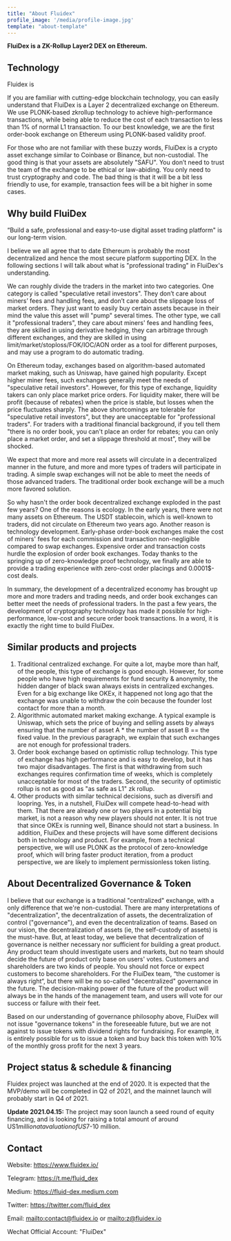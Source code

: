 ```yaml
---
title: "About Fluidex"
profile_image: '/media/profile-image.jpg'
template: "about-template"
---
```


**FluiDex is a ZK-Rollup Layer2 DEX on Ethereum.**

## Technology

Fluidex is 

If you are familiar with cutting-edge blockchain technology, you can easily understand that FluiDex is a Layer 2 decentralized exchange on Ethereum. We use PLONK-based zkrollup technology to achieve high-performance transactions, while being able to reduce the cost of each transaction to less than 1% of normal L1 transaction. To our best knowledge, we are the first order-book exchange on Ethereum using PLONK-based validity proof.

For those who are not familiar with these buzzy words, FluiDex is a crypto asset exchange similar to Coinbase or Binance, but non-custodial. The good thing is that your assets are absolutely "SAFU". You don’t need to trust the team of the exchange to be ethical or law-abiding. You only need to trust cryptography and code. The bad thing is that it will be a bit less friendly to use, for example, transaction fees will be a bit higher in some cases.

## Why build FluiDex

“Build a safe, professional and easy-to-use digital asset trading platform" is our long-term vision.

I believe we all agree that to date Ethereum is probably the most decentralized and hence the most secure platform supporting DEX. In the following sections I will talk about what is "professional trading" in FluiDex's understanding.

We can roughly divide the traders in the market into two categories. One category is called "speculative retail investors". They don’t care about miners’ fees and handling fees, and don’t care about the slippage loss of market orders. They just want to easily buy certain assets because in their mind the value this asset will "pump" several times. The other type, we call it "professional traders", they care about miners' fees and handling fees, they are skilled in using derivative hedging, they can arbitrage through different exchanges, and they are skilled in using limit/market/stoploss/FOK/IOC/AON order as a tool for different purposes, and may use a program to do automatic trading.

On Ethereum today, exchanges based on algorithm-based automated market making, such as Uniswap, have gained high popularity. Except higher miner fees, such exchanges generally meet the needs of "speculative retail investors". However, for this type of exchange, liquidity takers can only place market price orders. For liquidity maker, there will be profit (because of rebates) when the price is stable, but losses when the price fluctuates sharply. The above shortcomings are tolerable for "speculative retail investors", but they are unacceptable for "professional traders". For traders with a traditional financial background, if you tell them "there is no order book, you can't place an order for rebates; you can only place a market order, and set a slippage threshold at most", they will be shocked.

We expect that more and more real assets will circulate in a decentralized manner in the future, and more and more types of traders will participate in trading. A simple swap exchanges will not be able to meet the needs of those advanced traders. The traditional order book exchange will be a much more favored solution.

So why hasn't the order book decentralized exchange exploded in the past few years? One of the reasons is ecology. In the early years, there were not many assets on Ethereum. The USDT stablecoin, which is well-known to traders, did not circulate on Ethereum two years ago. Another reason is technology development. Early-phase order-book exchanges make the cost of miners' fees for each commission and transaction non-negligible compared to swap exchanges. Expensive order and transaction costs hurdle the explosion of order book exchanges. Today thanks to the springing up of zero-knowledge proof technology, we finally are able to provide a trading experience with zero-cost order placings and 0.0001$-cost deals.

In summary, the development of a decentralized economy has brought up more and more traders and trading needs, and order book exchanges can better meet the needs of professional traders. In the past a few years, the development of cryptography technology has made it possible for high-performance, low-cost and secure order book transactions. In a word, it is exactly the right time to build FluiDex.

## Similar products and projects

1. Traditional centralized exchange. For quite a lot, maybe more than half, of the people, this type of exchange is good enough. However, for some people who have high requirements for fund security & anonymity, the hidden danger of black swan always exists in centralized exchanges. Even for a big exchange like OKEx, it happened not long ago that the exchange was unable to withdraw the coin because the founder lost contact for more than a month.
2. Algorithmic automated market making exchange. A typical example is Uniswap, which sets the price of buying and selling assets by always ensuring that the number of asset A \* the number of asset B == the fixed value. In the previous paragraph, we explain that such exchanges are not enough for professional traders.
3. Order book exchange based on optimistic rollup technology. This type of exchange has high performance and is easy to develop, but it has two major disadvantages. The first is that withdrawing from such exchanges requires confirmation time of weeks, which is completely unacceptable for most of the traders. Second, the security of optimistic rollup is not as good as "as safe as L1" zk rollup.
4. Other products with similar technical decisions, such as diversifi and loopring. Yes, in a nutshell, FluiDex will compete head-to-head with them. That there are already one or two players in a potential big market, is not a reason why new players should not enter. It is not true that since OKEx is running well, Binance should not start a business. In addition, FluiDex and these projects will have some different decisions both in technology and product. For example, from a technical perspective, we will use PLONK as the protocol of zero-knowledge proof, which will bring faster product iteration, from a product perspective, we are likely to implement permissionless token listing.

## About Decentralized Governance & Token

I believe that our exchange is a traditional "centralized" exchange, with a only difference that we're non-custodial. There are many interpretations of "decentralization", the decentralization of assets, the decentralization of control ("governance"), and even the decentralization of teams. Based on our vision, the decentralization of assets (ie, the self-custody of assets) is the must-have. But, at least today, we believe that decentralization of governance is neither necessary nor sufficient for building a great product. Any product team should investigate users and markets, but no team should decide the future of product only base on users' votes. Customers and shareholders are two kinds of people. You should not force or expect customers to become shareholders. For the FluiDex team, “the customer is always right“, but there will be no so-called "decentralized" governance in the future. The decision-making power of the future of the product will always be in the hands of the management team, and users will vote for our success or failure with their feet.

Based on our understanding of governance philosophy above, FluiDex will not issue "governance tokens" in the foreseeable future, but we are not against to issue tokens with dividend rights for fundraising. For example, it is entirely possible for us to issue a token and buy back this token with 10% of the monthly gross profit for the next 3 years.

## Project status & schedule & financing

Fluidex project was launched at the end of 2020. It is expected that the MVP/demo will be completed in Q2 of 2021, and the mainnet launch will probably start in Q4 of 2021.

__Update 2021.04.15:__
The project may soon launch a seed round of equity financing, and is looking for raising a total amount of around US$1 million at a valuation of US$7-10 million.

## Contact

Website: <https://www.fluidex.io/>

Telegram: <https://t.me/fluid_dex>

Medium: <https://fluid-dex.medium.com>

Twitter: <https://twitter.com/fluid_dex>

Email: <mailto:contact@fluidex.io> or <mailto:z@fluidex.io> 

Wechat Official Account: "FluiDex"
